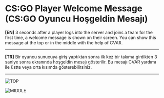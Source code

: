 # CS:GO Player Welcome Message (CS:GO Oyuncu Hoşgeldin Mesajı)

**[EN]** 
3 seconds after a player logs into the server and joins a team for the first time, a welcome message is shown on their screen. You can show this message at the top or in the middle with the help of CVAR.

--------------------

**[TR]**
Bir oyuncu sunucuya giriş yaptıktan sonra ilk kez bir takıma girdikten 3 saniye sonra ekranında hoşgeldin mesajı gösterilir. Bu mesajı CVAR yardımı ile üstte veya orta kısımda gösterebilirsiniz.

--------------------

![TOP](https://github.com/tncykrkyl/csgo_player_welcome_message/raw/main/images/top.png)

![MIDDLE](https://github.com/tncykrkyl/csgo_player_welcome_message/raw/main/images/middle.png)
